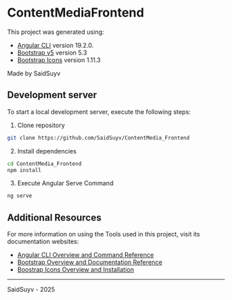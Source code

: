 # ContentMediaFrontend

This project was generated using:

- [Angular CLI](https://github.com/angular/angular-cli) version 19.2.0.
- [Bootstrap v5](https://getbootstrap.com/) version 5.3
- [Bootstrap Icons](https://icons.getbootstrap.com/) version 1.11.3

Made by SaidSuyv

## Development server

To start a local development server, execute the following steps:

1. Clone repository
```bash
git clone https://github.com/SaidSuyv/ContentMedia_Frontend
```
2. Install dependencies
```bash
cd ContentMedia_Frontend
npm install
```
3. Execute Angular Serve Command
```bash
ng serve
```

## Additional Resources

For more information on using the Tools used in this project, visit its documentation websites:

- [Angular CLI Overview and Command Reference](https://angular.dev/tools/cli)
- [Bootstrap Overview and Documentation Reference](https://getbootstrap.com/docs/5.3/getting-started/introduction/)
- [Boostrap Icons Overview and Installation](https://icons.getbootstrap.com/#install)

___

SaidSuyv - 2025
